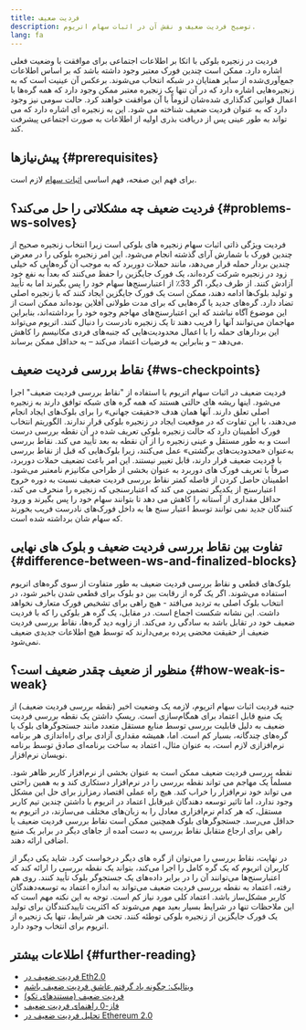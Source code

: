 ```yaml
---
title: فردیت ضعیف
description: توضیح فردیت ضعیف و نقش آن در اثبات سهام اتریوم.
lang: fa
---
```


فردیت در زنجیره‌ بلوکی با اتکا بر اطلاعات اجتماعی برای موافقت با وضعیت فعلی اشاره دارد. ممکن است چندین فورک معتبر وجود داشته باشد که بر اساس اطلاعات جمع‌آوری‌شده از سایر همتایان در شبکه انتخاب می‌شوند. برعکس آن عینیت است که به زنجیره‌هایی اشاره دارد که در آن تنها یک زنجیره معتبر ممکن وجود دارد که همه گره‌ها با اعمال قوانین کدگذاری شده‌شان لزوماً با آن موافقت خواهند کرد. حالت سومی نیز وجود دارد که به عنوان فردیت ضعیف شناخته می شود. این به زنجیره ای اشاره دارد که می تواند به طور عینی پس از دریافت بذری اولیه از اطلاعات به صورت اجتماعی پیشرفت کند.

## پیش‌نیازها {#prerequisites}

برای فهم این صفحه، فهم اساسی [اثبات سهام](/developers/docs/consensus-mechanisms/pos/) لازم است.

## فردیت ضعیف چه مشکلاتی را حل می‌کند؟ {#problems-ws-solves}

فردیت ویژگی ذاتی اثبات سهام زنجیره‌‌ های بلوکی است زیرا انتخاب زنجیره صحیح از چندین فورک با شمارش آرای گذشته انجام می‌شود. این امر زنجیره بلوکی را در معرض چندین بردار حمله قرار می‌دهد، مانند حملات دوربرد که به موجب آن گره‌هایی که خیلی زود در زنجیره شرکت کرده‌اند، یک فورک جایگزین را حفظ می‌کنند که بعداً به نفع خود آزادش کنند. از طرف دیگر، اگر 33٪ از اعتبارسنج‌ها سهام خود را پس بگیرند اما به تأیید و تولید بلوک‌ها ادامه دهند، ممکن است یک فورک جایگزین ایجاد کنند که با زنجیره اصلی تضاد دارد. گره‌های جدید یا گره‌هایی که برای مدت طولانی آفلاین بوده‌اند ممکن است از این موضوع آگاه نباشند که این اعتبارسنج‌های مهاجم وجوه خود را برداشته‌اند، بنابراین مهاجمان می‌توانند آنها را فریب دهند تا یک زنجیره نادرست را دنبال کنند. اتریوم می‌تواند این بردارهای حمله را با اعمال محدودیت‌هایی که جنبه‌های فردی مکانیسم را کاهش می‌دهد – و بنابراین به فرضیات اعتماد می‌کند – به حداقل ممکن برساند.

## نقاط بررسی فردیت ضعیف  {#ws-checkpoints}

فردیت ضعیف در اثبات سهام اتریوم با استفاده از "نقاط بررسی فردیت ضعیف" اجرا می‌شود. اینها ریشه های حالتی هستند که همه گره های شبکه توافق دارند به زنجیره اصلی تعلق دارند. آنها همان هدف «حقیقت جهانی» را برای بلوک‌های ایجاد انجام می‌دهند، با این تفاوت که در موقعیت ایجاد در زنجیره بلوکی قرار ندارند. الگوریتم انتخاب فورک اطمینان دارد که حالت زنجیره‌ بلوکی تعریف شده در آن نقطه‌ بررسی درست است و به طور مستقل و عینی زنجیره را از آن نقطه به بعد تأیید می کند. نقاط بررسی به‌عنوان «محدودیت‌های برگشتی» عمل می‌کنند، زیرا بلوک‌هایی که قبل از نقاط بررسی با فردیت ضعیف قرار دارند، قابل تغییر نیستند. این امر باعث تضعیف حملات دوربرد، صرفاً با تعریف فورک های دوربرد به عنوان بخشی از طراحی مکانیزم نامعتبر می‌شود. اطمینان حاصل کردن از فاصله کمتر نقاط بررسی فردیت ضعیف نسبت به دوره خروج اعتبارسنج از یکدیگر تضمین می کند که اعتبارسنجی که زنجیره را منحرف می کند، حداقل مقداری از آستانه را کاهش می دهد تا بتوانند سهام خود را پس بگیرند و ورود کنندگان جدید نمی توانند توسط اعتبار سنج ها به داخل فورک‌های نادرست فریب بخورند که سهام شان برداشته شده است.

## تفاوت بین نقاط بررسی فردیت ضعیف و بلوک های نهایی {#difference-between-ws-and-finalized-blocks}

بلوک‌های قطعی و نقاط بررسی فردیت ضعیف به طور متفاوت از سوی گره‌های اتریوم استفاده می‌شوند. اگر یک گره از رقابت بین دو بلوک برای قطعی شدن باخبر شود، در انتخاب بلوک اصلی به تردید می‌افتد - هیچ راهی برای تشخیص فورک متعارف نخواهد داشت. این نشانه شکست اجماع است. در مقابل، یک گره هر بلوکی را که با فردیت ضعیف خود در تقابل باشد به سادگی رد می‌کند. از زاویه‌ دید گره‌ها، نقاط بررسی فردیت ضعیف از حقیقت محضی پرده برمی‌دارند که توسط هیچ اطلاعات جدیدی ضعیف نمی‌شود.

## منظور از ضعیف چقدر ضعیف است؟ {#how-weak-is-weak}

جنبه فردیت اثبات سهام اتریوم، لازمه یک وضعیت اخیر (نقطه بررسی فردیت ضعیف) از یک منبع قابل اعتماد برای همگام‌سازی است. ریسکِ داشتن یک نقطه‌ بررسی فردیت ضعیف به دلیل قابلیت بررسی توسط منابع مستقل متعدد مانند جستجوگر‌های بلوک یا گره‌های چندگانه، بسیار کم است. اما، همیشه مقداری آزادی برای راه‌اندازی هر برنامه نرم‌افزازی لازم است، به عنوان مثال، اعتماد به ساخت برنامه‌ای صادق توسط برنامه نویسان نرم‌افزار.

نقطه بررسی فردیت ضعیف ممکن است به عنوان بخشی از نرم‌افزار کاربر ظاهر شود. مسلماً یک مهاجم می تواند نقطه بررسی را در نرم‌افزار دستکاری کند و به همین راحتی می تواند خود نرم‌افزار را خراب کند. هیچ راه عملی اقتصاد رمزارز برای حل این مشکل وجود ندارد، اما تاثیر توسعه دهندگان غیرقابل اعتماد در اتریوم با داشتن چندین تیم کاربر مستقل، که هر کدام نرم‌افزاری معادل را به زبان‌های مختلف می‌سازند، در اتریوم به حداقل می‌رسد. جستجوگرهای بلوک همچنین ممکن است نقاط بررسی فردیت ضعیف یا راهی برای ارجاع متقابل نقاط بررسی به دست آمده از جاهای دیگر در برابر یک منبع اضافی ارائه دهند.

در نهایت، نقاط بررسی را می‌توان از گره های دیگر درخواست کرد. شاید یکی دیگر از کاربران اتریوم که یک گره کامل را اجرا می‌کند، بتواند یک نقطه‌ بررسی را ارائه کند که اعتبارسنج‌ها می‌توانند آن را در برابر داده‌های یک جستجوگر بلوک تأیید کنند. روی هم رفته، اعتماد به نقطه بررسی فردیت ضعیف می‌تواند به اندازه‌ اعتماد به توسعه‌دهندگان کاربر مشکل‌ساز باشد. اعتماد کلی مورد نیاز کم است. توجه به این نکته مهم است که این ملاحظات تنها در شرایط بسیار بعید مهم می‌شوند که اکثریت تایید‌کنندگان برای تولید یک فورک جایگزین از زنجیره‌ بلوکی توطئه کنند. تحت هر شرایط، تنها یک زنجیره از اتریوم برای انتخاب وجود دارد.

## اطلاعات بیشتر {#further-reading}

- [فردیت ضعیف در Eth2.0](https://notes.ethereum.org/@adiasg/weak-subjectvity-eth2)
- [ویتالیک: چگونه یاد گرفتم عاشق فردیت ضعیف باشم](https://blog.ethereum.org/2014/11/25/proof-stake-learned-love-weak-subjectivity/)
- [فردیت ضعیف (مستندهای تکو)](https://docs.teku.consensys.net/en/latest/Concepts/Weak-Subjectivity/)
- [فاز-0 راهنمای فردیت ضعیف](https://github.com/ethereum/consensus-specs/blob/dev/specs/phase0/weak-subjectivity.md)
- [تحلیل فردیت ضعیف در Ethereum 2.0](https://github.com/runtimeverification/beacon-chain-verification/blob/master/weak-subjectivity/weak-subjectivity-analysis.pdf)
